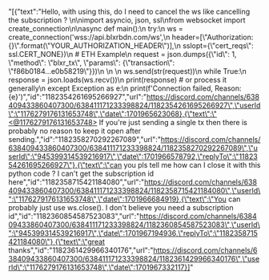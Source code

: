 "[{\"text\":\"Hello, with using this, do I need to cancel the ws like cancelling the subscription ? \\n\\nimport asyncio, json, ssl\\nfrom websocket import create_connection\\n\\nasync def main():\\n    try:\\n        ws = create_connection('wss://api.blxrbdn.com/ws',\\n                               header=[\\\"Authorization:{}\\\".format(\\\"YOUR_AUTHORIZATION_HEADER\\\")],\\n                               sslopt={\\\"cert_reqs\\\": ssl.CERT_NONE})\\n        # ETH Example\\n        request = json.dumps({\\\"id\\\": 1, \\\"method\\\": \\\"blxr_tx\\\", \\\"params\\\": {\\\"transaction\\\": \\\"f86b0184...e0b58219\\\"}})\\n      \\n        \\n        ws.send(str(request))\\n        while True:\\n            response = json.loads(ws.recv())\\n            print(response) # or process it generally\\n    except Exception as e:\\n        print(f'Connection failed, Reason: {e}')\",\"id\":\"1182354261695266927\",\"url\":\"https://discord.com/channels/638409433860407300/638411171233398824/1182354261695266927\",\"userId\":\"1176279176131653748\",\"date\":1701965623068},{\"text\":\"<@1176279176131653748> If you're just sending a single tx then there is probably no reason to keep it open after sending.\",\"id\":\"1182358270292267089\",\"url\":\"https://discord.com/channels/638409433860407300/638411171233398824/1182358270292267089\",\"userId\":\"945399314539216917\",\"date\":1701966578792,\"replyTo\":\"1182354261695266927\"},{\"text\":\"can you pls tell me how can I close it with this python code ? I can't get the subscription id here\",\"id\":\"1182358715421184080\",\"url\":\"https://discord.com/channels/638409433860407300/638411171233398824/1182358715421184080\",\"userId\":\"1176279176131653748\",\"date\":1701966684919},{\"text\":\"You can probably just use ws.close(). I don't believe you need a subscription id\",\"id\":\"1182360854587523083\",\"url\":\"https://discord.com/channels/638409433860407300/638411171233398824/1182360854587523083\",\"userId\":\"945399314539216917\",\"date\":1701967194936,\"replyTo\":\"1182358715421184080\"},{\"text\":\"great thanks\",\"id\":\"1182361429966340176\",\"url\":\"https://discord.com/channels/638409433860407300/638411171233398824/1182361429966340176\",\"userId\":\"1176279176131653748\",\"date\":1701967332117}]"
